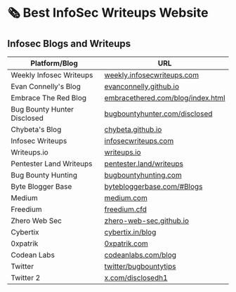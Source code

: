 # 🗞️ Best InfoSec Writeups Website

## Infosec Blogs and Writeups

| Platform/Blog               | URL                                                                                         |
| --------------------------- | ------------------------------------------------------------------------------------------- |
| Weekly Infosec Writeups     | [weekly.infosecwriteups.com](https://weekly.infosecwriteups.com/)                           |
| Evan Connelly's Blog        | [evanconnelly.github.io](https://evanconnelly.github.io/)                                   |
| Embrace The Red Blog        | [embracethered.com/blog/index.html](https://embracethered.com/blog/index.html)              |
| Bug Bounty Hunter Disclosed | [bugbountyhunter.com/disclosed](https://www.bugbountyhunter.com/disclosed/)                 |
| Chybeta's Blog              | [chybeta.github.io](https://chybeta.github.io/)                                             |
| Infosec Writeups            | [infosecwriteups.com](https://infosecwriteups.com/)                                         |
| Writeups.io                 | [writeups.io](https://writeups.io/)                                                         |
| Pentester Land Writeups     | [pentester.land/writeups](https://pentester.land/writeups/)                                 |
| Bug Bounty Hunting          | [bugbountyhunting.com](https://www.bugbountyhunting.com/)                                   |
| Byte Blogger Base           | [bytebloggerbase.com/#Blogs](https://bytebloggerbase.com/#Blogs)                            |
| Medium                      | [medium.com](https://medium.com/)                                                           |
| Freedium                    | [freedium.cfd](https://freedium.cfd/)                                                       |
| Zhero Web Sec               | [zhero-web-sec.github.io](https://zhero-web-sec.github.io/)                                 |
| Cybertix                    | [cybertix.in/blog](https://cybertix.in/blog/)                                               |
| 0xpatrik                    | [0xpatrik.com](https://0xpatrik.com/)                                                       |
| Codean Labs                 | [codeanlabs.com/blog](https://codeanlabs.com/blog/)                                         |
| Twitter                     | [twitter/bugbountytips](https://x.com/search?q=%23bugbountytips+\&src=typed\_query\&f=live) |
| Twitter 2                   | [x.com/disclosedh1](https://x.com/disclosedh1)                                              |
